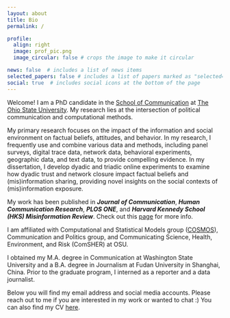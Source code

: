 ```yaml
---
layout: about
title: Bio
permalink: /

profile:
  align: right
  image: prof_pic.png
  image_circular: false # crops the image to make it circular

news: false  # includes a list of news items
selected_papers: false # includes a list of papers marked as "selected={true}"
social: true  # includes social icons at the bottom of the page
---
```




Welcome! I am a PhD candidate in the [School of Communication](https://comm.osu.edu/ "School of Communication") at [The Ohio State University](https://www.osu.edu/ "The Ohio State University"). My research lies at the intersection of political communication and computational methods. 

My primary research focuses on the impact of the information and social environment on factual beliefs, attitudes, and behavior. In my research, I frequently use and combine various data and methods, including panel surveys, digital trace data, network data, behavioral experiments, geographic data, and text data, to provide compelling evidence. In my dissertation, I develop dyadic and triadic online experiments to examine how dyadic trust and network closure impact factual beliefs and (mis)information sharing, providing novel insights on the social contexts of (mis)information exposure. 

My work has been published in ***Journal of Communication***, ***Human Communication Research***, ***PLOS ONE***, and ***Harvard Kennedy School (HKS) Misinformation Review***. Check out this [page](https://qinlicomm.github.io/research/ "page") for more info.

I am affiliated with Computational and Statistical Models group ([COSMOS](https://osu-cosmos.group/ "COSMOS")), Communication and Politics group, and Communicating Science, Health, Environment, and Risk (ComSHER) at OSU. 

I obtained my M.A. degree in Communication at Washington State University and a B.A. degree in Journalism at Fudan University in Shanghai, China. Prior to the graduate program, I interned as a reporter and a data journalist.

Below you will find my email address and social media accounts. Please reach out to me if you are interested in my work or wanted to chat :) You can also find my CV [here](https://qinlicomm.github.io/assets/pdf/Qin_Li_Public_CV.pdf "here").
